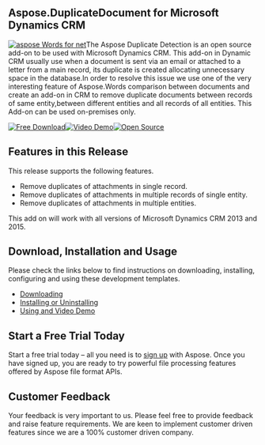 ## Aspose.DuplicateDocument for Microsoft Dynamics CRM

[![aspose Words for net](https://www.aspose.com/blogs/wp-content/uploads/2013/09/aspose-Words-for-net-e1378287014402.png "Aspose.Words for .NET logo")](https://products.aspose.com/words/net)The Aspose Duplicate Detection is an open source add-on to be used with Microsoft Dynamics CRM. This add-on in Dynamic CRM usually use when a document is sent via an email or attached to a letter from a main record, its duplicate is created allocating unnecessary space in the database.In order to resolve this issue we use one of the very interesting feature of Aspose.Words comparison between documents and create an add-on in CRM to remove duplicate documents between records of same entity,between different entities and all records of all entities. This Add-on can be used on-premises only.

[![Free Download](https://cdn.aspose.com/Images/marketplace/free-download-icon-aspose-mp.png "Free Download - Aspose .NET Duplicate Detection")](https://asposenetcrm.codeplex.com/releases/view/615746 "Free Download - Aspose .NET Duplicate Detection")[![Video Demo](https://cdn.aspose.com/Images/marketplace/video-demo-icon-aspose-mp.png)](https://www.youtube.com/watch?v=vdgmL4v2RYc "Video Demo - Aspose .NET Duplicate Detection")[![Open Source](https://cdn.aspose.com/Images/marketplace/open-source-icon-aspose-mp.png "Source Code - Aspose .NET Duplicate Detection")](https://asposenetcrm.codeplex.com/SourceControl/latest#Aspose.DuplicateDocument/ "Source Code - Aspose .NET Duplicate Detection")

## Features in this Release

This release supports the following features.

*   Remove duplicates of attachments in single record.
*   Remove duplicates of attachments in multiple records of single entity.
*   Remove duplicates of attachments in multiple entities.

This add on will work with all versions of Microsoft Dynamics CRM 2013 and 2015.

## Download, Installation and Usage

Please check the links below to find instructions on downloading, installing, configuring and using these development templates.

*   [Downloading](https://docs.aspose.com/display/wordsnet/Duplicate+Detection+for+Dynamics+CRM#DuplicateDetectionforDynamicsCRM-Downloading)
*   [Installing or Uninstalling](https://docs.aspose.com/display/wordsnet/Duplicate+Detection+for+Dynamics+CRM#DuplicateDetectionforDynamicsCRM-InstallingorUninstalling)
*   [Using and Video Demo](https://docs.aspose.com/display/wordsnet/Duplicate+Detection+for+Dynamics+CRM#DuplicateDetectionforDynamicsCRM-Using)

## Start a Free Trial Today

Start a free trial today – all you need is to [sign up](https://id.dynabic.com/signup?clientId=prod.discourse.aspose&redirectUrl=https://forum.aspose.com/session/sso) with Aspose. Once you have signed up, you are ready to try powerful file processing features offered by Aspose file format APIs.

## Customer Feedback

Your feedback is very important to us. Please feel free to provide feedback and raise feature requirements. We are keen to implement customer driven features since we are a 100% customer driven company.

